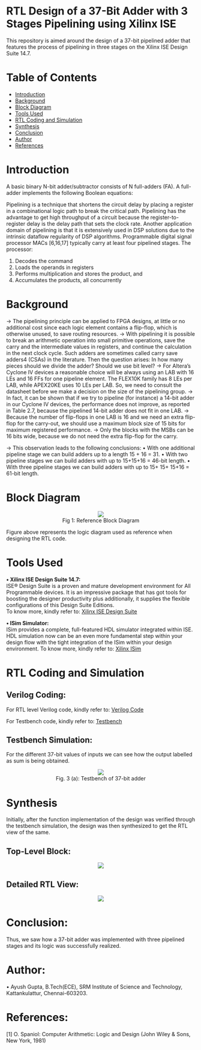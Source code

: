 # RTL Design of a 37-Bit Adder with 3 Stages Pipelining using Xilinx ISE

This repository is aimed around the design of a 37-bit pipelined adder that features the process of pipelining in three stages on the Xilinx ISE Design Suite 14.7.

# Table of Contents
 * [Introduction](#Introduction)
 * [Background](#Background)
 * [Block Diagram](#Block-Diagram)
 * [Tools Used](#Tools-Used)
 * [RTL Coding and Simulation](#RTL-Coding-and-Simulation)
 * [Synthesis](#Synthesis)
 * [Conclusion](#Conclusion)
 * [Author](#Author)
 * [References](#References)

# Introduction

A basic binary N-bit adder/subtractor consists of N full-adders (FA). A full-adder implements the following Boolean equations:

Pipelining is a technique that shortens the circuit delay by placing a register in a combinational logic path to break the critical path. Pipelining has the advantage to get high throughput of a circuit because the register-to-register delay is the delay path that sets the clock rate.
Another application domain of pipelining is that it is extensively used in DSP solutions due to the intrinsic dataflow regularity of DSP algorithms. Programmable digital signal processor MACs [6,16,17] typically carry at least four pipelined stages. The processor:
1)	Decodes the command
2)	Loads the operands in registers
3)	Performs multiplication and stores the product, and
4)	Accumulates the products, all concurrently


# Background

-> The pipelining principle can be applied to FPGA designs, at little or no additional cost since each logic element contains a flip-flop, which is otherwise unused, to save routing resources.
-> With pipelining it is possible to break an arithmetic operation into small primitive operations, save the carry and the intermediate values in registers, and continue the calculation in the next clock cycle. 
Such adders are sometimes called carry save adders4 (CSAs) in the literature. Then the question arises: In how many pieces should we divide the adder? Should we use bit level? 
-> For Altera’s Cyclone IV devices a reasonable choice will be always using an LAB with 16 LEs and 16 FFs for one pipeline element. The FLEX10K family has 8 LEs per LAB, while APEX20KE uses 10 LEs per LAB. So, we need to consult the datasheet before we make a decision on the size of the pipelining group. 
-> In fact, it can be shown that if we try to pipeline (for instance) a 14-bit adder in our Cyclone IV devices, the performance does not improve, as reported in Table 2.7, because the pipelined 14-bit adder does not fit in one LAB. 
-> Because the number of flip-flops in one LAB is 16 and we need an extra flip-flop for the carry-out, we should use a maximum block size of 15 bits for maximum registered performance. 
-> Only the blocks with the MSBs can be 16 bits wide, because we do not need the extra flip-flop for the carry. 

-> This observation leads to the following conclusions:
•	With one additional pipeline stage we can build adders up to a length
15 + 16 = 31.
•	With two pipeline stages we can build adders with up to 
15+15+16 = 46-bit length.
•	With three pipeline stages we can build adders with up to 
15+ 15+ 15+16 = 61-bit length.

# Block Diagram
<p align="center">
<img src="Imgs/blkdiag.jpg"></br>
  Fig 1: Reference Block Diagram
</p>
<p>
Figure above represents the logic diagram used as reference when designing the RTL code.
  </br>

# Tools Used

<b>• Xilinx ISE Design Suite 14.7:</b></br>
ISE® Design Suite is a proven and mature development environment for All Programmable devices. It is an impressive package that has got tools for boosting the designer productivity plus additionally, it supplies the flexible configurations of this Design Suite Editions.  
To know more, kindly refer to: <a href='https://www.xilinx.com/products/design-tools/ise-design-suite.html'>Xilinx ISE Design Suite</a></br>

<b>• ISim Simulator:</b></br>
ISim provides a complete, full-featured HDL simulator integrated within ISE. HDL simulation now can be an even more fundamental step within your design flow with the tight integration of the ISim within your design environment.
To know more, kindly refer to: <a href='https://www.xilinx.com/products/design-tools/isim.html'>Xilinx ISim</a></br>

# RTL Coding and Simulation

## Verilog Coding:

For RTL level Verilog code, kindly refer to: <a href='https://github.com/guptayush2112/Pipe3_Adder37/blob/main/Source%20Codes/add37_pipe3.v'>Verilog Code</a></br>

For Testbench code, kindly refer to: <a href='https://github.com/guptayush2112/Pipe3_Adder37/blob/main/Source%20Codes/Testbench/add37_pipe3_tb.vg'>Testbench</a></br>

## Testbench Simulation:

</p>
For the different 37-bit values of inputs we can see how the output labelled as sum is being obtained.

</p>

<p align="center">
  <img src="Imgs/tb_op.jpg"></br>
  Fig. 3 (a): Testbench of 37-bit adder
</p>

# Synthesis

Initially, after the function implementation of the design was verified through the testbench simulation, the design was then synthesized to get the RTL view of the same.

## Top-Level Block:

<p align="center">
  <img src="Imgs/topblk.jpg"></br>
</p>

## Detailed RTL View:

<p align="center">
  <img src="Imgs/Pipe3_add37_RTL.jpg"></br>
</p>
	

# Conclusion:
Thus, we saw how a 37-bit adder was implemented with three pipelined stages and its logic was successfully realized.</br>

# Author:
• Ayush Gupta, B.Tech(ECE), SRM Institute of Science and Technology, Kattankulattur, Chennai-603203.

# References:
[1] O. Spaniol: Computer Arithmetic: Logic and Design (John Wiley & Sons, New York, 1981)
